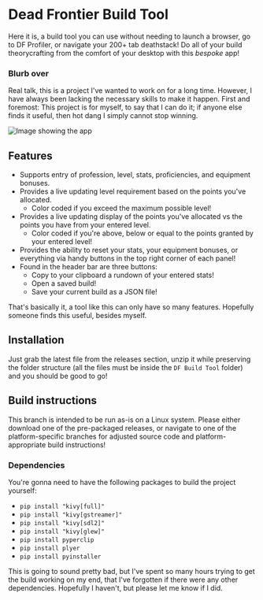 # Dead Frontier Build Tool

Here it is, a build tool you can use without needing to launch a browser, go to DF Profiler, or navigate your 200+ tab deathstack! Do all of your build theorycrafting from the comfort of your desktop with this *bespoke* app!

### Blurb over

Real talk, this is a project I've wanted to work on for a long time. However, I have always been lacking the necessary skills to make it happen. First and foremost: This project is for myself, to say that I can do it; if anyone else finds it useful, then hot dang I simply cannot stop winning.

![Image showing the app](https://i.imgur.com/Uso7xYS.png)

## Features
- Supports entry of profession, level, stats, proficiencies, and equipment bonuses.
- Provides a live updating level requirement based on the points you've allocated.
  - Color coded if you exceed the maximum possible level!
- Provides a live updating display of the points you've allocated vs the points you have from your entered level.
  - Color coded if you're above, below or equal to the points granted by your entered level!
- Provides the ability to reset your stats, your equipment bonuses, or everything via handy buttons in the top right corner of each panel!
- Found in the header bar are three buttons:
  - Copy to your clipboard a rundown of your entered stats!
  - Open a saved build!
  - Save your current build as a JSON file!

That's basically it, a tool like this can only have so many features. Hopefully someone finds this useful, besides myself.

## Installation
Just grab the latest file from the releases section, unzip it while preserving the folder structure (all the files must be inside the `DF Build Tool` folder) and you should be good to go!

## Build instructions
This branch is intended to be run as-is on a Linux system. Please either download one of the pre-packaged releases, or navigate to one of the platform-specific branches for adjusted source code and platform-appropriate build instructions!

### Dependencies
You're gonna need to have the following packages to build the project yourself:
- `pip install "kivy[full]"`
- `pip install "kivy[gstreamer]"`
- `pip install "kivy[sdl2]"`
- `pip install "kivy[glew]"`
- `pip install pyperclip`
- `pip install plyer`
- `pip install pyinstaller`

This is going to sound pretty bad, but I've spent so many hours trying to get the build working on my end, that I've forgotten if there were any other dependencies. Hopefully I haven't, but please let me know if I did.
